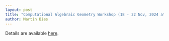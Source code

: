 ```yaml
---
layout: post
title: "Computational Algebraic Geometry Workshop (18 - 22 Nov, 2024 at Durham University)"
author: Martin Bies
---
```


Details are available [here](https://sites.google.com/view/durhamcompalggeom/home).
